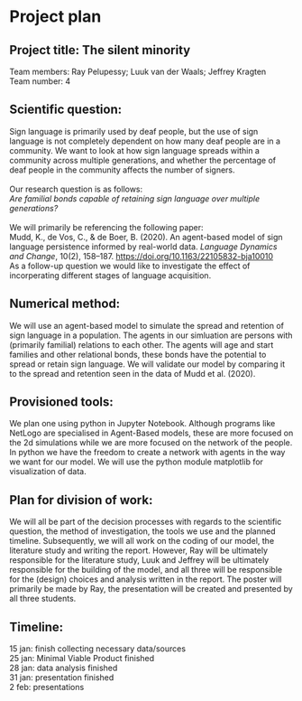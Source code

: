 # Project plan
## Project title: The silent minority
Team members: Ray Pelupessy; Luuk van der Waals; Jeffrey Kragten<br>
Team number: 4

## Scientific question:
Sign language is primarily used by deaf people, but the use of sign language is not completely dependent on
how many deaf people are in a community. We want to look at how sign language spreads within a community
across multiple generations, and whether the percentage of deaf people in the community
affects the number of signers.</br>
</br>
Our research question is as follows:</br>
<i>Are familial bonds capable of retaining sign language over multiple generations?</i></br>
</br>
We will primarily be referencing the following paper:</br>
Mudd, K., de Vos, C., & de Boer, B. (2020). An agent-based model of sign language persistence informed by real-world data.
<i>Language Dynamics and Change</i>, 10(2), 158–187. https://doi.org/10.1163/22105832-bja10010 </br>
As a follow-up question we would like to investigate the effect of incorperating different stages of language acquisition.

## Numerical method:
We will use an agent-based model to simulate the spread and retention of sign language in a population.
The agents in our simluation are persons with (primarily familial) relations to each other. The agents
will age and start families and other relational bonds, these bonds have the potential to spread or retain
sign language. We will validate our model by comparing it to the spread and retention seen in the data of Mudd et al. (2020).

## Provisioned tools: 
We plan one using python in Jupyter Notebook. Although programs like NetLogo are specialised in Agent-Based models, 
these are more focused on the 2d simulations while we are more focused on the network of the people. 
In python we have the freedom to create a network with agents in the way we want for our model.
We will use the python module matplotlib for visualization of data.

## Plan for division of work:
We will all be part of the decision processes with regards to the scientific question, the method of investigation,
the tools we use and the planned timeline. Subsequently, we will all work on the coding of our model,
the literature study and writing the report. However, Ray will be ultimately responsible for the literature study,
Luuk and Jeffrey will be ultimately responsible for the building of the model,
and all three will be responsible for the (design) choices and analysis written in the report.
The poster will primarily be made by Ray, the presentation will be created and presented by all three students.

## Timeline:
15 jan: finish collecting necessary data/sources<br/>
25 jan: Minimal Viable Product finished<br/>
28 jan: data analysis finished<br/>
31 jan: presentation finished<br/>
2 feb: presentations
